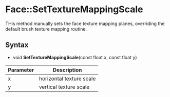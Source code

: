 # Face::SetTextureMappingScale

THis method manually sets the face texture mapping planes, overriding the default brush texture mapping routine.

## Syntax

- void **SetTextureMappingScale**(const float x, const float y)

| Parameter | Description |
|---|---|
| x | horizontal texture scale |
| y | vertical texture scale |
